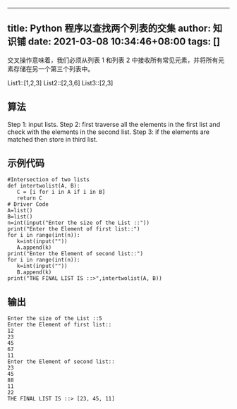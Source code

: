 
---
title: Python 程序以查找两个列表的交集
author: 知识铺
date: 2021-03-08 10:34:46+08:00
tags: []
---


交叉操作意味着，我们必须从列表 1 和列表 2 中接收所有常见元素，并将所有元素存储在另一个第三个列表中。

List1::[1,2,3]
List2::[2,3,6]
List3::[2,3]

## 算法

Step 1: input lists.
Step 2: first traverse all the elements in the first list and check with the elements in the second list.
Step 3: if the elements are matched then store in third list.

## 示例代码

```
#Intersection of two lists 
def intertwolist(A, B):
   C = [i for i in A if i in B]
   return C
# Driver Code
A=list()
B=list()
n=int(input("Enter the size of the List ::"))
print("Enter the Element of first list::")
for i in range(int(n)):
   k=int(input(""))
   A.append(k)
print("Enter the Element of second list::")
for i in range(int(n)):
   k=int(input(""))
   B.append(k)
print("THE FINAL LIST IS ::>",intertwolist(A, B))
```
## 输出
```
Enter the size of the List ::5
Enter the Element of first list::
12
23
45
67
11
Enter the Element of second list::
23
45
88
11
22
THE FINAL LIST IS ::> [23, 45, 11]
```
